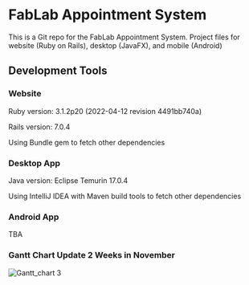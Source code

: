 # FabLab Appointment System

This is a Git repo for the FabLab Appointment System. Project files for website (Ruby on Rails), desktop (JavaFX), and mobile (Android)

## Development Tools

### Website

Ruby version: 3.1.2p20 (2022-04-12 revision 4491bb740a)

Rails version: 7.0.4

Using Bundle gem to fetch other dependencies

### Desktop App

Java version: Eclipse Temurin 17.0.4

Using IntelliJ IDEA with Maven build tools to fetch other dependencies

### Android App

TBA

### Gantt Chart Update 2 Weeks in November

![Gantt_chart 3](https://user-images.githubusercontent.com/114860611/203143588-29e32c27-b0d9-45bc-a495-b26308787b2d.png)

